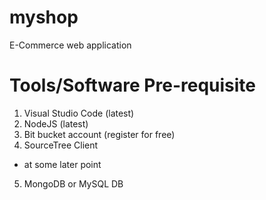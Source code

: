# myshop
E-Commerce web application

# Tools/Software Pre-requisite
1. Visual Studio Code (latest)
2. NodeJS (latest)
3. Bit bucket account (register for free)
4. SourceTree Client

- at some later point
5. MongoDB or MySQL DB
